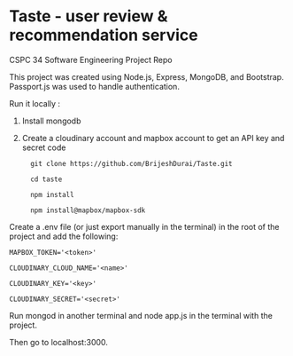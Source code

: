 # Taste - user review & recommendation service
CSPC 34 Software Engineering Project Repo

This project was created using Node.js, Express, MongoDB, and Bootstrap. Passport.js was used to handle authentication.

Run it locally :


1. Install mongodb

2. Create a cloudinary account and mapbox account to get an API key and secret code

         git clone https://github.com/BrijeshDurai/Taste.git

         cd taste

         npm install
    
         npm install@mapbox/mapbox-sdk


Create a .env file (or just export manually in the terminal) in the root of the project and add the following:

    MAPBOX_TOKEN='<token>'
  
    CLOUDINARY_CLOUD_NAME='<name>'
  
    CLOUDINARY_KEY='<key>'

    CLOUDINARY_SECRET='<secret>'

Run mongod in another terminal and node app.js in the terminal with the project.

Then go to localhost:3000.
